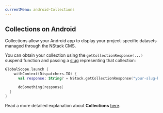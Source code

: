 ```yaml
---
currentMenu: android-Collections
---
```


## Collections on Android

Collections allow your Android app to display your project-specific datasets managed through the NStack CMS. 

You can obtain your collection using the `getCollectionResponse(...)` suspend function and passing a [slug](https://en.wikipedia.org/wiki/Clean_URL#Slug) representing that collection:

``` kotlin
GlobalScope.launch {
    withContext(Dispatchers.IO) {
      val response: String? = NStack.getCollectionResponse("your-slug-here")

      doSomething(response)
  }
}
```

Read a more detailed explanation about **Collections** [here](../../features/collections.html).

